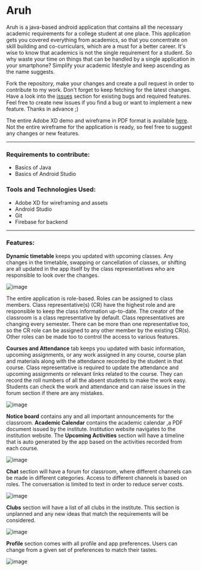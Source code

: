# Aruh

Aruh is a java-based android application that contains all the necessary academic requirements for a college student at one place. This application gets you covered everything from academics, so that you concentrate on skill building and co-curriculars, which are a must for a better career. It's wise to know that academics is not the single requirement for a student. So why waste your time on things that can be handled by a single application in your smartphone? Simplify your academic lifestyle and keep ascending as the name suggests.

Fork the repository, make your changes and create a pull request in order to contribute to my work. Don't forget to keep fetching for the latest changes. Have a look into the [issues](https://github.com/venusaim23/Aruh/issues) section for existing bugs and required features. Feel free to create new issues if you find a bug or want to implement a new feature. Thanks in advance ;)

The entire Adobe XD demo and wireframe in PDF format is available [here](./Wireframe-Demos/). Not the entire wireframe for the application is ready, so feel free to suggest any changes or new features.

---

### Requirements to contribute:
- Basics of Java
- Basics of Android Studio

### Tools and Technologies Used:
- Adobe XD for wireframing and assets
- Android Studio
- Git
- Firebase for backend

---

### Features:
**Dynamic timetable** keeps you updated with upcoming classes. Any changes in the timetable, swapping or cancellation of classes, or shifting are all updated in the app itself by the class representatives who are responsible to look over the changes.

![image](https://user-images.githubusercontent.com/75775529/143552399-1d556d7d-2e3e-43c8-99fe-4eb2ea729b8c.png)

The entire application is role-based. Roles can be assigned to class members. Class representative(s) (CR) have the highest role and are responsible to keep the class information up-to-date. The creator of the classroom is a class representative by default. Class representatives are changing every semester. There can be more than one representative too, so the CR role can be assigned to any other member by the existing CR(s). Other roles can be made too to control the access to various features.

**Courses and Attendance** tab keeps you updated with basic information, upcoming assignments, or any work assigned in any course, course plan and materials along with the attendance recorded by the student in that course. Class representative is required to update the attendance and upcoming assignments or relevant links related to the course. They can record the roll numbers of all the absent students to make the work easy. Students can check the work and attendance and can raise issues in the forum section if there are any mistakes.

![image](https://user-images.githubusercontent.com/75775529/143552882-ce25a477-c5c2-4a1d-9809-11e2b174ab43.png)

**Notice board** contains any and all important announcements for the classroom. **Academic Calendar** contains the academic calendar ,a PDF document issued by the institute. Institution website navigates to the institution website. The **Upcoming Activities** section will have a timeline that is auto generated by the app based on the activities recorded from each course.

![image](https://user-images.githubusercontent.com/75775529/143556032-4a2fa5b4-9d58-49ac-b6f7-749fe63b9571.png)

**Chat** section will have a forum for classroom, where different channels can be made in different categories. Access to different channels is based on roles. The conversation is limited to text in order to reduce server costs.

![image](https://user-images.githubusercontent.com/75775529/143553282-25b64cf0-b1d7-4d76-90da-7a4f48e96e57.png)

**Clubs** section will have a list of all clubs in the institute. This section is unplanned and any new ideas that match the requirements will be considered.

![image](https://user-images.githubusercontent.com/75775529/143553422-65aaec1a-255a-4c94-95ea-64f04afca162.png)

**Profile** section comes with all profile and app preferences. Users can change from a given set of preferences to match their tastes.

![image](https://user-images.githubusercontent.com/75775529/143553522-5c563552-de6f-4b08-96a9-120c205e2d5b.png)

